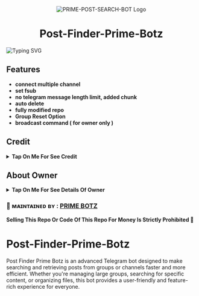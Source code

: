 <p align="center">
  <img src="https://envs.sh/o5L.jpg" alt="PRIME-POST-SEARCH-BOT Logo">
</p>
<h1 align="center">
  Post-Finder-Prime-Botz
</h1>

![Typing SVG](https://readme-typing-svg.herokuapp.com/?lines=Hello+My+Name+is+ᴍʀ.+ᴘʀɪᴍᴇ;And+this+is+A+Advance+Post+Finder+Bot;Thanks+For+Visiting+Prime+Botz;Join+Telegram+@Prime+Botz)
</p>


## Features

- <b>connect multiple channel
- set fsub
- no telegram message length limit, added chunk
- auto delete 
- fully modified repo
- Group Reset Option
- broadcast command ( for owner only )</b>

## Credit

<b><details><summary>Tap On Me For See Credit</summary>

💝 Credit Goes To [MR.PRIME](https://telegram.me/PRIME_NAYEM) So Don't Forgot To Give Credit

💘 Base Repo Credit [CyniteOfficial](https://github.com/cyniteofficial)

💖 And Thank You So Much To All Who Help In This Journey 💕

</b>
</details>

## About Owner 

<b><details><summary>Tap On Me For See Details Of Owner</summary>

- Telegram Channel : [Prime Botz](https://telegram.me/Prime_Botz)
- Contact Link : [MR.PRIME](https://telegram.me/Prime_Nayem)

</b>
</details>


### 🌿 ᴍᴀɪɴᴛᴀɪɴᴇᴅ ʙʏ : [PRIME BOTZ](https://telegram.me/PRIME_BOTZ)

<b>Selling This Repo Or Code Of This Repo For Money Is Strictly Prohibited 🚫</b>


# Post-Finder-Prime-Botz
Post Finder Prime Botz is an advanced Telegram bot designed to make searching and retrieving posts from groups or channels faster and more efficient. Whether you're managing large groups, searching for specific content, or organizing files, this bot provides a user-friendly and feature-rich experience for everyone.


